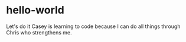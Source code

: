 # hello-world
Let's do it
Casey is learning to code because I can do all things through Chris who strengthens me.
